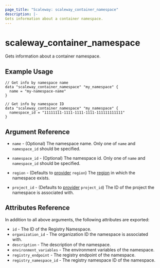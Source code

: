 ```yaml
---
page_title: "Scaleway: scaleway_container_namespace"
description: |-
Gets information about a container namespace.
---
```


# scaleway_container_namespace

Gets information about a container namespace.

## Example Usage

```hcl
// Get info by namespace name
data "scaleway_container_namespace" "my_namespace" {
  name = "my-namespace-name"
}

// Get info by namespace ID
data "scaleway_container_namespace" "my_namespace" {
  namespace_id = "11111111-1111-1111-1111-111111111111"
}
```

## Argument Reference

- `name` - (Optional) The namespace name.
  Only one of `name` and `namespace_id` should be specified.

- `namespace_id` - (Optional) The namespace id.
  Only one of `name` and `namespace_id` should be specified.
- `region` - (Defaults to [provider](../index.md#region) `region`) The [region](../guides/regions_and_zones.md#regions) in which the namespace exists.
- `project_id` - (Defaults to [provider](../index.md#project_id) `project_id`) The ID of the project the namespace is associated with.

## Attributes Reference

In addition to all above arguments, the following attributes are exported:

- `id` - The ID of the Registry Namespace.
- `organization_id` - The organization ID the namespace is associated with.
- `description` - The description of the namespace.
- `environment_variables` - The environment variables of the namespace.
- `registry_endpoint` - The registry endpoint of the namespace.
- `registry_namespace_id` - The registry namespace ID of the namespace.
